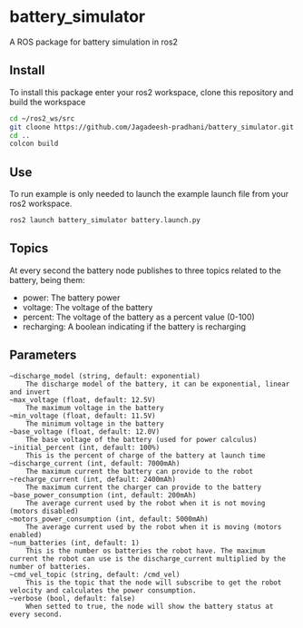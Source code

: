 # battery_simulator
A ROS package for battery simulation in ros2

## Install 
To install this package enter your ros2 workspace, clone this repository and build the workspace

```bash
cd ~/ros2_ws/src
git cloone https://github.com/Jagadeesh-pradhani/battery_simulator.git
cd ..
colcon build
```

## Use
To run  example is only needed to launch the example launch file from your ros2 workspace.

```bash
ros2 launch battery_simulator battery.launch.py
```

## Topics
At every second the battery node publishes to three topics related to the battery, being them:
- power: The battery power
- voltage: The voltage of the battery
- percent: The voltage of the battery as a percent value (0-100)
- recharging: A boolean indicating if the battery is recharging

## Parameters


    ~discharge_model (string, default: exponential)
        The discharge model of the battery, it can be exponential, linear and invert
    ~max_voltage (float, default: 12.5V)
        The maximum voltage in the battery
    ~min_voltage (float, default: 11.5V)
        The minimum voltage in the battery
    ~base_voltage (float, default: 12.0V)
        The base voltage of the battery (used for power calculus)
    ~initial_percent (int, default: 100%)
        This is the percent of charge of the battery at launch time
    ~discharge_current (int, default: 7000mAh)
        The maximum current the battery can provide to the robot
    ~recharge_current (int, default: 2400mAh)
        The maximum current the charger can provide to the battery
    ~base_power_consumption (int, default: 200mAh)
        The average current used by the robot when it is not moving (motors disabled)
    ~motors_power_consumption (int, default: 5000mAh)
        The average current used by the robot when it is moving (motors enabled)
    ~num_batteries (int, default: 1)
        This is the number os batteries the robot have. The maximum current the robot can use is the discharge_current multiplied by the number of batteries.
    ~cmd_vel_topic (string, default: /cmd_vel)
        This is the topic that the node will subscribe to get the robot velocity and calculates the power consumption.
    ~verbose (bool, default: false)
        When setted to true, the node will show the battery status at every second.
